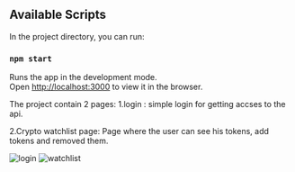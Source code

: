 
## Available Scripts

In the project directory, you can run:

### `npm start`

Runs the app in the development mode.<br>
Open [http://localhost:3000](http://localhost:3000) to view it in the browser.

The project contain 2 pages: 
1.login : simple login for getting accses to the api.

2.Crypto watchlist page:
Page where the user can see his tokens, add tokens and removed them.

![login](https://user-images.githubusercontent.com/22842891/59356457-8b360d00-8d31-11e9-95ac-b7a51168b3c5.png)
![watchlist](https://user-images.githubusercontent.com/22842891/59356463-90935780-8d31-11e9-898c-1d7f978ef87c.png)
